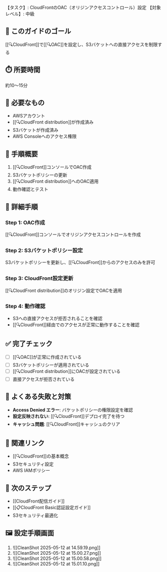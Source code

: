 【タスク】: CloudFrontのOAC（オリジンアクセスコントロール）設定
【対象レベル】: 中級

## 🎯 このガイドのゴール
[[🔍CloudFront]]で[[🔍OAC]]を設定し、S3バケットへの直接アクセスを制限する

## ⏱️ 所要時間
約10〜15分

## 🧰 必要なもの
- AWSアカウント
- [[🔍CloudFront distribution]]が作成済み
- S3バケットが作成済み
- AWS Consoleへのアクセス権限

## 📝 手順概要
1. [[🔍CloudFront]]コンソールでOAC作成
2. S3バケットポリシーの更新
3. [[🔍CloudFront distribution]]へのOAC適用
4. 動作確認とテスト

## 🔧 詳細手順

### Step 1: OAC作成
[[🔍CloudFront]]コンソールでオリジンアクセスコントロールを作成

### Step 2: S3バケットポリシー設定
S3バケットポリシーを更新し、[[🔍CloudFront]]からのアクセスのみを許可

### Step 3: CloudFront設定更新
[[🔍CloudFront distribution]]のオリジン設定でOACを適用

### Step 4: 動作確認
- S3への直接アクセスが拒否されることを確認
- [[🔍CloudFront]]経由でのアクセスが正常に動作することを確認

## ✅ 完了チェック
- [ ] [[🔍OAC]]が正常に作成されている
- [ ] S3バケットポリシーが適用されている
- [ ] [[🔍CloudFront distribution]]にOACが設定されている
- [ ] 直接アクセスが拒否されている

## 🚨 よくある失敗と対策
- **Access Denied エラー**: バケットポリシーの権限設定を確認
- **設定反映されない**: [[🔍CloudFront]]デプロイ完了を待つ
- **キャッシュ問題**: [[🔍CloudFront]]キャッシュのクリア

## 🔄 関連リンク
- [[🔍CloudFront]]の基本概念
- S3セキュリティ設定
- AWS IAMポリシー

## 🚀 次のステップ
- [[CloudFront配信ガイド]]
- [[📋CloudFront Basic認証設定ガイド]]
- S3セキュリティ最適化

## 🖼️ 設定手順画面
1. ![[CleanShot 2025-05-12 at 14.59.19.png]]
2. ![[CleanShot 2025-05-12 at 15.00.27.png]]
3. ![[CleanShot 2025-05-12 at 15.00.58.png]]
4. ![[CleanShot 2025-05-12 at 15.01.10.png]]
